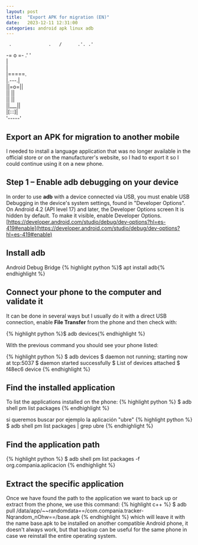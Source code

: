 ```yaml
---
layout: post
title:  "Export APK for migration (EN)"
date:   2023-12-11 12:31:00
categories: android apk linux adb
---
```


                                 
     .              .   /      .'. .' 
 -=  o  =-  .'   '              
     |                           
     |                      
     |=====.                
     |.---.|                
     ||=o=||                
     ||   ||                
     ||   ||               
     ||___||               
     |[:::]|               
     '-----'

## Export an APK for migration to another mobile

I needed to install a language application that was no longer available in the official store or on the manufacturer's website,
so I had to export it so I could continue using it on a new phone.

## Step 1 – Enable adb debugging on your device

In order to use **adb** with a device connected via USB, you must enable USB Debugging in the device's system settings,
found in "Developer Options". On Android 4.2 (API level 17) and later, the Developer Options screen
It is hidden by default. To make it visible, enable Developer Options.
[https://developer.android.com/studio/debug/dev-options?hl=es-419#enable](https://developer.android.com/studio/debug/dev-options?hl=es-419#enable)


## Install adb

Android Debug Bridge 
{% highlight python %}$ apt install adb{% endhighlight %}


## Connect your phone to the computer and validate it

It can be done in several ways but I usually do it with a direct USB connection,
enable **File Transfer** from the phone and then check with:

{% highlight python %}$ adb devices{% endhighlight %}

With the previous command you should see your phone listed:

{% highlight python %}
$ adb devices
$ daemon not running; starting now at tcp:5037
$ daemon started successfully
$ List of devices attached
$ f48ec6 device
{% endhighlight %}

## Find the installed application

To list the applications installed on the phone:
{% highlight python %}
$ adb shell pm list packages
{% endhighlight %}

si queremos buscar por ejemplo la aplicación "ubre"
{% highlight python %}
$ adb shell pm list packages | grep ubre
{% endhighlight %}

## Find the application path

{% highlight python %}
$ adb shell pm list packages -f org.compania.aplicacion
{% endhighlight %}

## Extract the specific application

Once we have found the path to the application we want to back up or extract from the phone, we use this command:
{% highlight c++ %}
$ adb pull /data/app/~~randomdata==/com.compania.tracker-Nqrandom_nOhw==/base.apk
{% endhighlight %}
which will leave it with the name base.apk to be installed on another compatible Android phone, it doesn't always work, but that backup can be useful for the same phone in case we reinstall the entire operating system.
